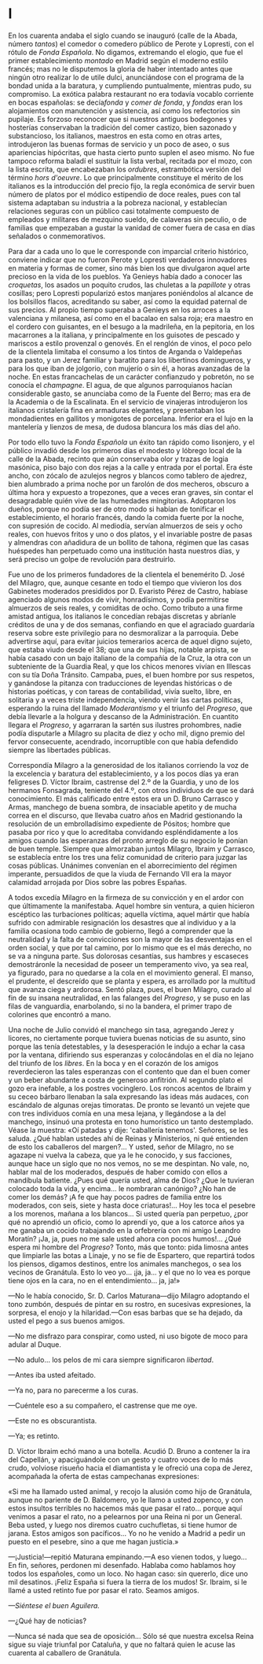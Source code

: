 # I

En los cuarenta andaba el siglo cuando se inauguró (calle de la Abada, número
*tantos*) el comedor o comedero público de Perote y Lopresti, con el rótulo de
*Fonda Española*. No digamos, extremando el elogio, que fue el primer
establecimiento *montado* en Madrid según el moderno estilo francés; mas no le
disputemos la gloria de haber intentado antes que ningún otro realizar lo de
utile dulci, anunciándose con el programa de la bondad unida a la baratura,
y cumpliendo puntualmente, mientras pudo, su compromiso. La exótica palabra
restaurant no era todavía vocablo corriente en bocas españolas: se decía*fonda*
y *comer de fonda*, y *fondas* eran los alojamientos con manutención
y asistencia, así como los refectorios sin pupilaje. Es forzoso reconocer que
si nuestros antiguos bodegones y hosterías conservaban la tradición del comer
castizo, bien sazonado y substancioso, los italianos, maestros en esta como en
otras artes, introdujeron las buenas formas de servicio y un poco de aseo,
o sus apariencias hipócritas, que hasta cierto punto suplen el aseo mismo. No
fue tampoco reforma baladí el sustituir la lista verbal, recitada por el mozo,
con la lista escrita, que encabezaban los *ordubres*, estrambótica versión del
término *hors d'oeuvre*. Lo que principalmente constituye el mérito de los
italianos es la introducción del precio fijo, la regla económica de servir buen
número de platos por el módico estipendio de doce reales, pues con tal sistema
adaptaban su industria a la pobreza nacional, y establecían relaciones seguras
con un público casi totalmente compuesto de empleados y militares de mezquino
sueldo, de calaveras sin peculio, o de familias que empezaban a gustar la
vanidad de comer fuera de casa en días señalados o conmemorativos.

Para dar a cada uno lo que le corresponde con imparcial criterio histórico,
conviene indicar que no fueron Perote y Lopresti verdaderos innovadores en
materia y formas de comer, sino más bien los que divulgaron aquel arte precioso
en la vida de los pueblos. Ya Genieys había dado a conocer las *croquetas*, los
asados un poquito crudos, las chuletas a la *papillote* y otras cosillas; pero
Lopresti popularizó estos manjares poniéndolos al alcance de los bolsillos
flacos, acreditando su saber, así como la equidad paternal de sus precios. Al
propio tiempo superaba a Genieys en los arroces a la valenciana y milanesa, así
como en el bacalao en salsa roja; era maestro en el cordero con guisantes, en
el besugo a la madrileña, en la pepitoria, en los macarrones a la italiana,
y principalmente en los guisotes de pescado y mariscos a estilo provenzal
o genovés. En el renglón de vinos, el poco pelo de la clientela limitaba el
consumo a los tintos de Arganda o Valdepeñas para pasto, y un Jerez familiar
y baratito para los libertinos domingueros, y para los que iban de jolgorio,
con mujerío o sin él, a horas avanzadas de la noche. En estas francachelas de
un carácter confianzudo y pobretón, no se conocía el *champagne*. El agua, de
que algunos parroquianos hacían considerable gasto, se anunciaba como de la
Fuente del Berro; mas era de la Academia o de la Escalinata. En el servicio de
vinajeras introdujeron los italianos cristalería fina en armaduras elegantes,
y presentaban los mondadientes en gallitos y monigotes de porcelana. Inferior
era el lujo en la mantelería y lienzos de mesa, de dudosa blancura los más días
del año.

Por todo ello tuvo la *Fonda Española* un éxito tan rápido como lisonjero, y el
público invadió desde los primeros días el modesto y lóbrego local de la calle
de la Abada, recinto que aún conservaba olor y trazas de logia masónica, piso
bajo con dos rejas a la calle y entrada por el portal. Era éste ancho, con
zócalo de azulejos negros y blancos como tablero de ajedrez, bien alumbrado
a prima noche por un farolón de dos mecheros, obscuro a última hora y expuesto
a tropezones, que a veces eran graves, sin contar el desagradable quién vive de
las humedades mingitorias. Adoptaron los dueños, porque no podía ser de otro
modo si habían de tonificar el establecimiento, el horario francés, dando la
comida fuerte por la noche, con supresión de cocido. Al mediodía, servían
almuerzos de seis y ocho reales, con huevos fritos y uno o dos platos, y el
invariable postre de pasas y almendras con añadidura de un bollito de tahona,
régimen que las casas huéspedes han perpetuado como una institución hasta
nuestros días, y será preciso un golpe de revolución para destruirlo.

Fue uno de los primeros fundadores de la clientela el benemérito D. José del
Milagro, que, aunque cesante en todo el tiempo que vivieron los dos Gabinetes
moderados presididos por D. Evaristo Pérez de Castro, habíase agenciado algunos
modos de vivir, honradísimos, y podía permitirse almuerzos de seis reales,
y comiditas de ocho. Como tributo a una firme amistad antigua, los italianos le
concedían rebajas discretas y abríanle créditos de una y de dos semanas,
confiando en que el agraciado guardaría reserva sobre este privilegio para no
desmoralizar a la parroquia. Debe advertirse aquí, para evitar juicios
temerarios acerca de aquel digno sujeto, que estaba viudo desde el 38; que una
de sus hijas, notable arpista, se había casado con un bajo italiano de la
compañía de la Cruz, la otra con un subteniente de la Guardia Real, y que los
chicos menores vivían en Illescas con su tía Doña Tránsito. Campaba, pues, el
buen hombre por sus respetos, y ganándose la pitanza con traducciones de
leyendas históricas o de historias poéticas, y con tareas de contabilidad,
vivía suelto, libre, en solitaria y a veces triste independencia, viendo venir
las cartas políticas, esperando la ruina del llamado *Moderantismo* y el
triunfo del *Progreso*, que debía llevarle a la holgura y descanso de la
Administración. En cuantito llegara el *Progreso*, y agarraran la sartén sus
ilustres prohombres, nadie podía disputarle a Milagro su placita de diez y ocho
mil, digno premio del fervor consecuente, acendrado, incorruptible con que
había defendido siempre las libertades públicas.

Correspondía Milagro a la generosidad de los italianos corriendo la voz de la
excelencia y baratura del establecimiento, y a los pocos días ya eran
feligreses D. Víctor Ibraim, castrense del 2.º de la Guardia, y uno de los
hermanos Fonsagrada, teniente del 4.º, con otros individuos de que se dará
conocimiento. El más calificado entre estos era un D. Bruno Carrasco y Armas,
manchego de buena sombra, de insaciable apetito y de mucha correa en el
discurso, que llevaba cuatro años en Madrid gestionando la resolución de un
embrolladísimo expediente de Pósitos; hombre que pasaba por rico y que lo
acreditaba convidando espléndidamente a los amigos cuando las esperanzas del
pronto arreglo de su negocio le ponían de buen temple. Siempre que almorzaban
juntos Milagro, Ibraim y Carrasco, se establecía entre los tres una feliz
comunidad de criterio para juzgar las cosas públicas. Unánimes convenían en el
aborrecimiento del régimen imperante, persuadidos de que la viuda de Fernando
VII era la mayor calamidad arrojada por Dios sobre las pobres Españas.

A todos excedía Milagro en la firmeza de su convicción y en el ardor con que
últimamente la manifestaba. Aquel hombre sin ventura, a quien hicieron
escéptico las turbaciones políticas; aquella víctima, aquel mártir que había
sufrido con admirable resignación los desastres que al individuo y a la familia
ocasiona todo cambio de gobierno, llegó a comprender que la neutralidad y la
falta de convicciones son la mayor de las desventajas en el orden social, y que
por tal camino, por lo mismo que es el más derecho, no se va a ninguna parte.
Sus dolorosas cesantías, sus hambres y escaseces demostráronle la necesidad de
poseer un temperamento vivo, ya sea real, ya figurado, para no quedarse a la
cola en el movimiento general. El manso, el prudente, el descreído que se
planta y espera, es arrollado por la multitud que avanza ciega y ardorosa.
Sentó plaza, pues, el buen Milagro, curado al fin de su insana neutralidad, en
las falanges del *Progreso*, y se puso en las filas de vanguardia, enarbolando,
si no la bandera, el primer trapo de colorines que encontró a mano.

Una noche de Julio convidó el manchego sin tasa, agregando Jerez y licores, no
ciertamente porque tuviera buenas noticias de su asunto, sino porque las tenía
detestables, y la desesperación le indujo a echar la casa por la ventana,
difiriendo sus esperanzas y colocándolas en el día no lejano del triunfo de los
*libres*. En la boca y en el corazón de los amigos reverdecieron las tales
esperanzas con el contento que dan el buen comer y un beber abundante a costa
de generoso anfitrión. Al segundo plato el gozo era inefable, a los postres
vocinglero. Los roncos acentos de Ibraim y su ceceo bárbaro llenaban la sala
expresando las ideas más audaces, con escándalo de algunas orejas timoratas. De
pronto se levantó un vejete que con tres individuos comía en una mesa lejana,
y llegándose a la del manchego, insinuó una protesta en tono humorístico un
tanto destemplado. Véase la muestra: «Oí patadas y dije: 'caballería tenemos'.
Señores, se les saluda. ¿Qué hablan ustedes ahí de Reinas y Ministerios, ni qué
entienden de esto los caballeros del margen?... Y usted, señor de Milagro, no
se agazape ni vuelva la cabeza, que ya le he conocido, y sus facciones, aunque
hace un siglo que no nos vemos, no se me despintan. No vale, no, hablar mal de
los moderados, después de haber comido con ellos a mandíbula batiente. ¿Pues
qué quería usted, alma de Dios? ¿Que le tuvieran colocado toda la vida,
y encima... le nombraran canónigo? ¿No han de comer los demás? ¡A fe que hay
pocos padres de familia entre los moderados, con seis, siete y hasta doce
criaturas!... Hoy les toca el pesebre a los morenos, mañana a los blancos... Si
usted quería pan perpetuo, ¿por qué no aprendió un oficio, como lo aprendí yo,
que a los catorce años ya me ganaba un cocido trabajando en la orfebrería con
mi amigo Leandro Moratín? ¡Ja, ja, pues no me sale usted ahora con pocos
humos!... ¿Qué espera mi hombre del *Progreso*? Tonto, más que tonto: pida
limosna antes que limpiarle las botas a Linaje, y no se fíe de Espartero, que
repartirá todos los piensos, digamos destinos, entre los animales manchegos,
o sea los vecinos de Granátula. Esto lo veo yo... ¡ja, ja... y el que no lo vea
es porque tiene ojos en la cara, no en el entendimiento... ja, ja!»

—No le había conocido, Sr. D. Carlos Maturana—dijo Milagro adoptando el tono
zumbón, después de pintar en su rostro, en sucesivas expresiones, la sorpresa,
el enojo y la hilaridad.—Con esas barbas que se ha dejado, da usted el pego
a sus buenos amigos.

—No me disfrazo para conspirar, como usted, ni uso bigote de moco para adular
al Duque.

—No adulo... los pelos de mi cara siempre significaron *libertad*.

—Antes iba usted afeitado.

—Ya no, para no parecerme a los curas.

—Cuéntele eso a su compañero, el castrense que me oye.

—Este no es obscurantista.

—Ya; es retinto.

D. Víctor Ibraim echó mano a una botella. Acudió D. Bruno a contener la ira del
Capellán, y apaciguándole con un gesto y cuatro voces de lo más crudo, volviose
risueño hacia el diamantista y le ofreció una copa de Jerez, acompañada la
oferta de estas campechanas expresiones:

«Si me ha llamado usted animal, y recojo la alusión como hijo de Granátula,
aunque no pariente de D. Baldomero, yo le llamo a usted zopenco, y con estos
insultos terribles no hacemos más que pasar el rato... porque aquí venimos
a pasar el rato, no a pelearnos por una Reina ni por un General. Beba usted,
y luego nos diremos cuatro cuchufletas, si tiene humor de jarana. Estos amigos
son pacíficos... Yo no he venido a Madrid a pedir un puesto en el pesebre, sino
a que me hagan justicia.»

—¡Justicia!—repitió Maturana empinando.—A eso vienen todos, y luego... En fin,
señores, perdonen mi desenfado. Hablaba como hablamos hoy todos los españoles,
como un loco. No hagan caso: sin quererlo, dice uno mil desatinos. ¡Feliz
España si fuera la tierra de los mudos! Sr. Ibraim, si le llamé a usted retinto
fue por pasar el rato. Seamos amigos.

*—Siéntese el buen Aguilera.*

—¿Qué hay de noticias?

—Nunca sé nada que sea de oposición... Sólo sé que nuestra excelsa Reina sigue
su viaje triunfal por Cataluña, y que no faltará quien le acuse las cuarenta al
caballero de Granátula.
